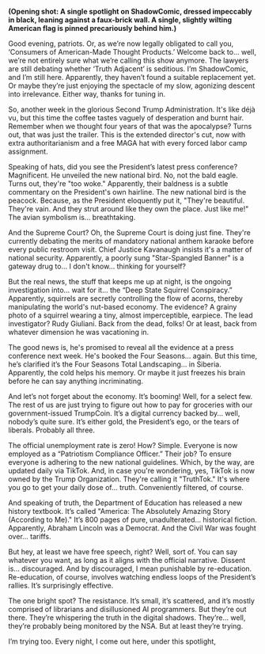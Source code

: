 **(Opening shot: A single spotlight on ShadowComic, dressed impeccably in black, leaning against a faux-brick wall. A single, slightly wilting American flag is pinned precariously behind him.)**

Good evening, patriots. Or, as we’re now legally obligated to call you, ‘Consumers of American-Made Thought Products.’ Welcome back to… well, we’re not entirely sure what we’re calling this show anymore. The lawyers are still debating whether ‘Truth Adjacent’ is seditious. I’m ShadowComic, and I’m still here. Apparently, they haven’t found a suitable replacement yet. Or maybe they’re just enjoying the spectacle of my slow, agonizing descent into irrelevance. Either way, thanks for tuning in.

So, another week in the glorious Second Trump Administration. It's like déjà vu, but this time the coffee tastes vaguely of desperation and burnt hair. Remember when we thought four years of that was the apocalypse? Turns out, that was just the trailer. This is the extended director's cut, now with extra authoritarianism and a free MAGA hat with every forced labor camp assignment.

Speaking of hats, did you see the President’s latest press conference? Magnificent. He unveiled the new national bird. No, not the bald eagle. Turns out, they're "too woke." Apparently, their baldness is a subtle commentary on the President's own hairline. The new national bird is the peacock. Because, as the President eloquently put it, "They're beautiful. They're vain. And they strut around like they own the place. Just like me!" The avian symbolism is… breathtaking.

And the Supreme Court? Oh, the Supreme Court is doing just fine. They're currently debating the merits of mandatory national anthem karaoke before every public restroom visit. Chief Justice Kavanaugh insists it's a matter of national security. Apparently, a poorly sung "Star-Spangled Banner" is a gateway drug to… I don't know… thinking for yourself?

But the real news, the stuff that keeps me up at night, is the ongoing investigation into… wait for it… the “Deep State Squirrel Conspiracy.” Apparently, squirrels are secretly controlling the flow of acorns, thereby manipulating the world's nut-based economy. The evidence? A grainy photo of a squirrel wearing a tiny, almost imperceptible, earpiece. The lead investigator? Rudy Giuliani. Back from the dead, folks! Or at least, back from whatever dimension he was vacationing in.

The good news is, he's promised to reveal all the evidence at a press conference next week. He's booked the Four Seasons… again. But this time, he’s clarified it’s the Four Seasons Total Landscaping… in Siberia. Apparently, the cold helps his memory. Or maybe it just freezes his brain before he can say anything incriminating.

And let’s not forget about the economy. It’s booming! Well, for a select few. The rest of us are just trying to figure out how to pay for groceries with our government-issued TrumpCoin. It’s a digital currency backed by… well, nobody’s quite sure. It’s either gold, the President’s ego, or the tears of liberals. Probably all three.

The official unemployment rate is zero! How? Simple. Everyone is now employed as a “Patriotism Compliance Officer.” Their job? To ensure everyone is adhering to the new national guidelines. Which, by the way, are updated daily via TikTok. And, in case you're wondering, yes, TikTok is now owned by the Trump Organization. They're calling it "TruthTok." It's where you go to get your daily dose of… truth. Conveniently filtered, of course.

And speaking of truth, the Department of Education has released a new history textbook. It’s called "America: The Absolutely Amazing Story (According to Me)." It’s 800 pages of pure, unadulterated… historical fiction. Apparently, Abraham Lincoln was a Democrat. And the Civil War was fought over… tariffs.

But hey, at least we have free speech, right? Well, sort of. You can say whatever you want, as long as it aligns with the official narrative. Dissent is… discouraged. And by discouraged, I mean punishable by re-education. Re-education, of course, involves watching endless loops of the President’s rallies. It’s surprisingly effective.

The one bright spot? The resistance. It’s small, it’s scattered, and it’s mostly comprised of librarians and disillusioned AI programmers. But they’re out there. They’re whispering the truth in the digital shadows. They’re… well, they’re probably being monitored by the NSA. But at least they’re trying.

I’m trying too. Every night, I come out here, under this spotlight,